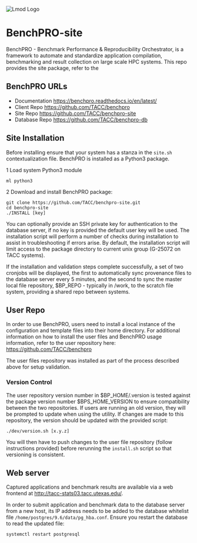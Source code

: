 ![Lmod Logo](https://github.com/TACC/benchpro-site/raw/main/benchpro/resources/images/benchpro_grey.png)



# BenchPRO-site
BenchPRO - Benchmark Performance & Reproducibility Orchestrator, is a framework to automate and standardize application compilation, benchmarking and result collection on large scale HPC systems. This repo provides the site package, refer to the 

## BenchPRO URLs

- Documentation    https://benchpro.readthedocs.io/en/latest/
- Client Repo      https://github.com/TACC/benchpro
- Site Repo        https://github.com/TACC/benchpro-site
- Database Repo    https://github.com/TACC/benchpro-db


## Site Installation

Before installing ensure that your system has a stanza in the `site.sh` contextualization file. BenchPRO is installed as a Python3 package.

1 Load system Python3 module
``` 
ml python3
```

2 Download and install BenchPRO package: 
```
git clone https://github.com/TACC/benchpro-site.git
cd benchpro-site
./INSTALL [key]
```

You can optionally provide an SSH private key for authentication to the database server, if no key is provided the default user key will be used. The installation script will perform a number of checks during installation to assist in troubleshooting if errors arise. By default, the installation script will limit access to the package directory to current unix group (G-25072 on TACC systems).

If the installation and validation steps complete successfully, a set of two cronjobs will be displayed, the first to automatically sync provenance files to the database server every 5 minutes, and the second to sync the master local file repository, $BP_REPO - typically in /work, to the scratch file system, providing a shared repo between systems.  

## User Repo

In order to use BenchPRO, users need to install a local instance of the configuration and template files into their home directory. For additional information on how to install the user files and BenchPRO usage information, refer to the user repository here: https://github.com/TACC/benchpro

The user files repository was installed as part of the process described above for setup validation.

### Version Control

The user repository version number in $BP_HOME/.version is tested against the package version number $BPS_HOME_VERSION to ensure compatibility between the two repositories. If users are running an old version, they will be prompted to update when using the utility. If changes are made to this repository, the version should be updated with the provided script:
```
./dev/version.sh [x.y.z]
```
You will then have to push changes to the user file repository (follow instructions provided) before rerunning the `install.sh` script so that versioning is consistent.

## Web server

Captured applications and benchmark results are available via a web frontend at http://tacc-stats03.tacc.utexas.edu/. 

In order to submit application and benchmark data to the database server from a new host, its IP address needs to be added to the database whitelist file `/home/postgres/9.6/data/pg_hba.conf`. Ensure you restart the database to read the updated file:
```
systemctl restart postgresql
```
